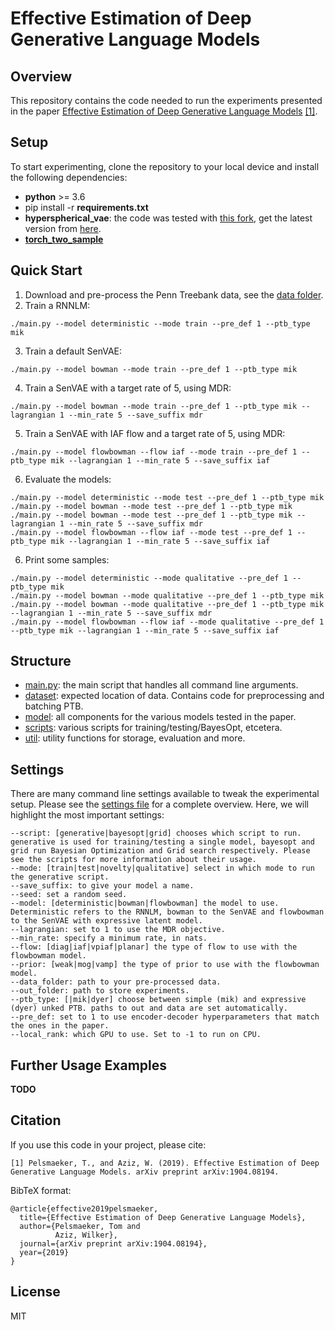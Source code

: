 # Effective Estimation of Deep Generative Language Models

## Overview
This repository contains the code needed to run the experiments presented in the paper [Effective Estimation of Deep Generative Language Models](https://arxiv.org/abs/1904.08194) [[1]](https://github.com/tom-pelsmaeker/deep-generative-lm#citation).

## Setup
To start experimenting, clone the repository to your local device and install the following dependencies:
- __python__ >= 3.6
- pip install -r __requirements.txt__
- __hyperspherical_vae__: the code was tested with [this fork](https://github.com/tom-pelsmaeker/s-vae-pytorch), get the latest version from [here](https://github.com/nicola-decao/s-vae-pytorch).
- [__torch_two_sample__](https://github.com/josipd/torch-two-sample)

## Quick Start
1. Download and pre-process the Penn Treebank data, see the [data folder](https://github.com/tom-pelsmaeker/deep-generative-lm/tree/master/dataset).
2. Train a RNNLM:
```
./main.py --model deterministic --mode train --pre_def 1 --ptb_type mik
```
3. Train a default SenVAE:
```
./main.py --model bowman --mode train --pre_def 1 --ptb_type mik
```
4. Train a SenVAE with a target rate of 5, using MDR:
```
./main.py --model bowman --mode train --pre_def 1 --ptb_type mik --lagrangian 1 --min_rate 5 --save_suffix mdr
```
5. Train a SenVAE with IAF flow and a target rate of 5, using MDR:
```
./main.py --model flowbowman --flow iaf --mode train --pre_def 1 --ptb_type mik --lagrangian 1 --min_rate 5 --save_suffix iaf
```
6. Evaluate the models:
```
./main.py --model deterministic --mode test --pre_def 1 --ptb_type mik
./main.py --model bowman --mode test --pre_def 1 --ptb_type mik
./main.py --model bowman --mode test --pre_def 1 --ptb_type mik --lagrangian 1 --min_rate 5 --save_suffix mdr
./main.py --model flowbowman --flow iaf --mode test --pre_def 1 --ptb_type mik --lagrangian 1 --min_rate 5 --save_suffix iaf
```
6. Print some samples:
```
./main.py --model deterministic --mode qualitative --pre_def 1 --ptb_type mik
./main.py --model bowman --mode qualitative --pre_def 1 --ptb_type mik
./main.py --model bowman --mode qualitative --pre_def 1 --ptb_type mik --lagrangian 1 --min_rate 5 --save_suffix mdr
./main.py --model flowbowman --flow iaf --mode qualitative --pre_def 1 --ptb_type mik --lagrangian 1 --min_rate 5 --save_suffix iaf
```

## Structure
- [main.py](https://github.com/tom-pelsmaeker/deep-generative-lm/blob/master/main.py): the main script that handles all command line arguments.
- [dataset](https://github.com/tom-pelsmaeker/deep-generative-lm/tree/master/dataset): expected location of data. Contains code for preprocessing and batching PTB.
- [model](https://github.com/tom-pelsmaeker/deep-generative-lm/tree/master/model/): all components for the various models tested in the paper.
- [scripts](https://github.com/tom-pelsmaeker/deep-generative-lm/tree/master/scripts/): various scripts for training/testing/BayesOpt, etcetera.
- [util](https://github.com/tom-pelsmaeker/deep-generative-lm/tree/master/util/): utility functions for storage, evaluation and more.

## Settings
There are many command line settings available to tweak the experimental setup. Please see the [settings file](https://github.com/tom-pelsmaeker/deep-generative-lm/blob/master/util/settings.py) for a complete overview. Here, we will highlight the most important settings:
```
--script: [generative|bayesopt|grid] chooses which script to run. generative is used for training/testing a single model, bayesopt and grid run Bayesian Optimization and Grid search respectively. Please see the scripts for more information about their usage.
--mode: [train|test|novelty|qualitative] select in which mode to run the generative script.
--save_suffix: to give your model a name.
--seed: set a random seed.
--model: [deterministic|bowman|flowbowman] the model to use. Deterministic refers to the RNNLM, bowman to the SenVAE and flowbowman to the SenVAE with expressive latent model.
--lagrangian: set to 1 to use the MDR objective.
--min_rate: specify a minimum rate, in nats.
--flow: [diag|iaf|vpiaf|planar] the type of flow to use with the flowbowman model.
--prior: [weak|mog|vamp] the type of prior to use with the flowbowman model.
--data_folder: path to your pre-processed data.
--out_folder: path to store experiments.  
--ptb_type: [|mik|dyer] choose between simple (mik) and expressive (dyer) unked PTB. paths to out and data are set automatically.
--pre_def: set to 1 to use encoder-decoder hyperparameters that match the ones in the paper.
--local_rank: which GPU to use. Set to -1 to run on CPU.
```

## Further Usage Examples
__TODO__

## Citation
If you use this code in your project, please cite:
```
[1] Pelsmaeker, T., and Aziz, W. (2019). Effective Estimation of Deep Generative Language Models. arXiv preprint arXiv:1904.08194.
```

BibTeX format:
```
@article{effective2019pelsmaeker,
  title={Effective Estimation of Deep Generative Language Models},
  author={Pelsmaeker, Tom and
          Aziz, Wilker},
  journal={arXiv preprint arXiv:1904.08194},
  year={2019}
}
```

## License
MIT
